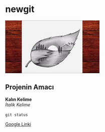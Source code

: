 # newgit

![Yaprak resmi](https://github.com/muhammetenesdemir/newgit/blob/master/proje/resim/resim)

## Projenin Amacı
**Kalın Kelime** <br/>
*İtalik Kelime*

`git status`

[Google Linki](http://www.google.com)
